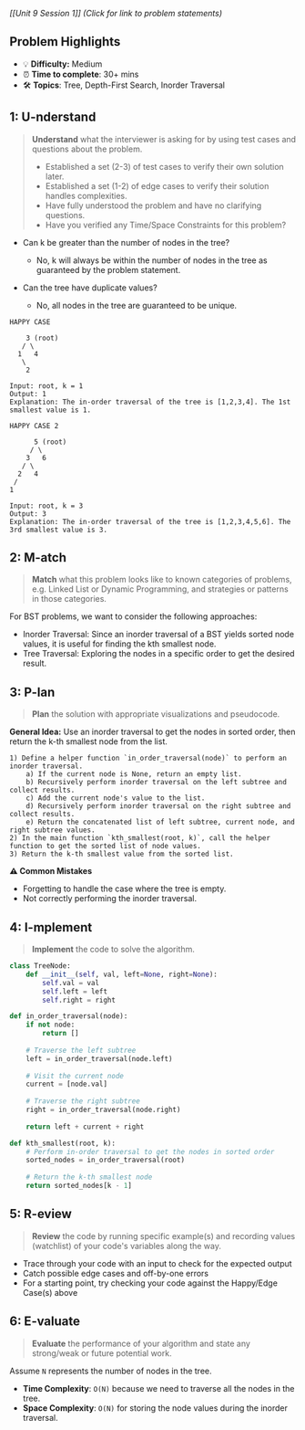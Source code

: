 *[[Unit 9 Session 1]] (Click for link to problem statements)*

## Problem Highlights

* 💡 **Difficulty:** Medium
* ⏰ **Time to complete**: 30+ mins
* 🛠️ **Topics**: Tree, Depth-First Search, Inorder Traversal
    
## 1: U-nderstand
 
> **Understand** what the interviewer is asking for by using test cases and questions about the problem.
> - Established a set (2-3) of test cases to verify their own solution later.
> - Established a set (1-2) of edge cases to verify their solution handles complexities.
> - Have fully understood the problem and have no clarifying questions.
> - Have you verified any Time/Space Constraints for this problem?

- Can k be greater than the number of nodes in the tree?
    - No, k will always be within the number of nodes in the tree as guaranteed by the problem statement.

- Can the tree have duplicate values?
    - No, all nodes in the tree are guaranteed to be unique.

```
HAPPY CASE

    3 (root)
   / \
  1   4
   \
    2

Input: root, k = 1
Output: 1
Explanation: The in-order traversal of the tree is [1,2,3,4]. The 1st smallest value is 1.
```
```
HAPPY CASE 2

      5 (root)
     / \
    3   6
   / \
  2   4
 /
1

Input: root, k = 3
Output: 3
Explanation: The in-order traversal of the tree is [1,2,3,4,5,6]. The 3rd smallest value is 3.
```
    
## 2: M-atch

> **Match** what this problem looks like to known categories of problems, e.g. Linked List or Dynamic Programming, and strategies or patterns in those categories.

For BST problems, we want to consider the following approaches:

- Inorder Traversal: Since an inorder traversal of a BST yields sorted node values, it is useful for finding the kth smallest node.
- Tree Traversal: Exploring the nodes in a specific order to get the desired result.

## 3: P-lan

> **Plan** the solution with appropriate visualizations and pseudocode.

**General Idea:** Use an inorder traversal to get the nodes in sorted order, then return the k-th smallest node from the list.

```
1) Define a helper function `in_order_traversal(node)` to perform an inorder traversal.
    a) If the current node is None, return an empty list.
    b) Recursively perform inorder traversal on the left subtree and collect results.
    c) Add the current node's value to the list.
    d) Recursively perform inorder traversal on the right subtree and collect results.
    e) Return the concatenated list of left subtree, current node, and right subtree values.
2) In the main function `kth_smallest(root, k)`, call the helper function to get the sorted list of node values.
3) Return the k-th smallest value from the sorted list.
```

**⚠️ Common Mistakes**

- Forgetting to handle the case where the tree is empty.
- Not correctly performing the inorder traversal.

## 4: I-mplement

> **Implement** the code to solve the algorithm.

```python
class TreeNode:
    def __init__(self, val, left=None, right=None):
        self.val = val
        self.left = left
        self.right = right

def in_order_traversal(node):
    if not node:
        return []
    
    # Traverse the left subtree
    left = in_order_traversal(node.left)
    
    # Visit the current node
    current = [node.val]
    
    # Traverse the right subtree
    right = in_order_traversal(node.right)
    
    return left + current + right

def kth_smallest(root, k):
    # Perform in-order traversal to get the nodes in sorted order
    sorted_nodes = in_order_traversal(root)
    
    # Return the k-th smallest node
    return sorted_nodes[k - 1]
```
 
## 5: R-eview

> **Review** the code by running specific example(s) and recording values (watchlist) of your code's variables along the way.

- Trace through your code with an input to check for the expected output
- Catch possible edge cases and off-by-one errors
- For a starting point, try checking your code against the Happy/Edge Case(s) above

## 6: E-valuate

> **Evaluate** the performance of your algorithm and state any strong/weak or future potential work.

Assume `N` represents the number of nodes in the tree.

* **Time Complexity**: `O(N)` because we need to traverse all the nodes in the tree.
* **Space Complexity**: `O(N)` for storing the node values during the inorder traversal.